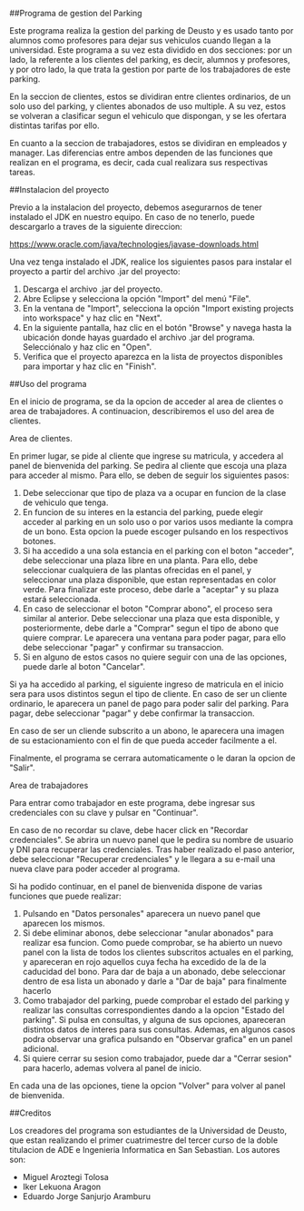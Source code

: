 
##Programa de gestion del Parking

Este programa realiza la gestion del parking de Deusto y es usado tanto 
por alumnos como profesores para dejar sus vehiculos cuando llegan a la
universidad. Este programa a su vez esta dividido en dos secciones: por un lado,
la referente a los clientes del parking, es decir, alumnos y profesores, y por otro lado,
la que trata la gestion por parte de los trabajadores de este parking. 

En la seccion de clientes, estos se dividiran entre clientes ordinarios, de un
solo uso del parking, y clientes abonados de uso multiple. A su vez, estos se
volveran a clasificar segun el vehiculo que dispongan, y se les ofertara distintas
tarifas por ello.

En cuanto a la seccion de trabajadores, estos se dividiran en empleados y manager.
Las diferencias entre ambos dependen de las funciones que realizan en el programa,
es decir, cada cual realizara sus respectivas tareas.

##Instalacion del proyecto

Previo a la instalacion del proyecto, debemos asegurarnos de tener instalado
el JDK en nuestro equipo. En caso de no tenerlo, puede descargarlo a traves de la 
siguiente direccion:

https://www.oracle.com/java/technologies/javase-downloads.html

Una vez tenga instalado el JDK, realice los siguientes pasos para instalar el proyecto
a partir del archivo .jar del proyecto:

1. Descarga el archivo .jar del proyecto.
2. Abre Eclipse y selecciona la opción "Import" del menú "File".
3. En la ventana de "Import", selecciona la opción "Import existing projects into workspace" 
   y haz clic en "Next".
4. En la siguiente pantalla, haz clic en el botón "Browse" y navega hasta la ubicación 
   donde hayas guardado el archivo .jar del programa. Selecciónalo y haz clic en "Open".
5. Verifica que el proyecto aparezca en la lista de proyectos disponibles 
   para importar y haz clic en "Finish".

##Uso del programa

En el inicio de programa, se da la opcion de acceder al area de clientes o 
area de trabajadores. A continuacion, describiremos el uso del area de clientes.

Area de clientes.

En primer lugar, se pide al cliente que ingrese su matricula, y accedera al 
panel de bienvenida del parking. Se pedira al cliente que escoja una plaza para 
acceder al mismo. Para ello, se deben de seguir los siguientes pasos:

1. Debe seleccionar que tipo de plaza va a ocupar en funcion de la clase de vehiculo
   que tenga.
2. En funcion de su interes en la estancia del parking, puede elegir acceder al parking
   en un solo uso o por varios usos mediante la compra de un bono. Esta opcion la 
   puede escoger pulsando en los respectivos botones. 
3. Si ha accedido a una sola estancia en el parking con el boton "acceder", 
   debe seleccionar una plaza libre en una planta. Para ello, debe seleccionar
   cualquiera de las plantas ofrecidas en el panel, y seleccionar una plaza disponible,
   que estan representadas en color verde. Para finalizar este proceso, debe darle
   a "aceptar" y su plaza estará seleccionada.
4. En caso de seleccionar el boton "Comprar abono", el proceso sera similar al anterior.
   Debe seleccionar una plaza que esta disponible, y posteriormente, debe darle a "Comprar"
   segun el tipo de abono que quiere comprar. Le aparecera una ventana para poder pagar, 
   para ello debe seleccionar "pagar" y confirmar su transaccion.
5. Si en alguno de estos casos no quiere seguir con una de las opciones, puede darle al
   boton "Cancelar".

Si ya ha accedido al parking, el siguiente ingreso de matricula en el inicio sera
para usos distintos segun el tipo de cliente. En caso de ser un cliente ordinario,
le aparecera un panel de pago para poder salir del parking. Para pagar, debe seleccionar
"pagar" y debe confirmar la transaccion.

En caso de ser un cliende subscrito a un abono, le aparecera una imagen de su estacionamiento
con el fin de que pueda acceder facilmente a el.

Finalmente, el programa se cerrara automaticamente o le daran la opcion de "Salir".

Area de trabajadores

Para entrar como trabajador en este programa, debe ingresar sus credenciales con su clave y
pulsar en "Continuar". 

En caso de no recordar su clave, debe hacer click en "Recordar credenciales".
Se abrira un nuevo panel que le pedira su nombre de usuario y DNI para recuperar las credenciales.
Tras haber realizado el paso anterior, debe seleccionar "Recuperar credenciales" y le llegara
a su e-mail una nueva clave para poder acceder al programa. 

Si ha podido continuar, en el panel de bienvenida dispone de varias funciones que puede realizar:

1. Pulsando en "Datos personales" aparecera un nuevo panel que aparecen los mismos. 
2. Si debe eliminar abonos, debe seleccionar "anular abonados" para realizar esa funcion. 
   Como puede comprobar, se ha abierto un nuevo panel con la lista de todos los clientes subscritos
   actuales en el parking, y apareceran en rojo aquellos cuya fecha ha excedido de la de la caducidad
   del bono. Para dar de baja a un abonado, debe seleccionar dentro de esa lista un abonado y darle a 
   "Dar de baja" para finalmente hacerlo
3. Como trabajador del parking, puede comprobar el estado del parking y realizar las consultas correspondientes
   dando a la opcion "Estado del parking". Si pulsa en consultas, y alguna de sus opciones, apareceran distintos 
   datos de interes para sus consultas. Ademas, en algunos casos podra observar una grafica pulsando en 
   "Observar grafica" en un panel adicional.
4. Si quiere cerrar su sesion como trabajador, puede dar a "Cerrar sesion" para hacerlo, ademas volvera
   al panel de inicio.

En cada una de las opciones, tiene la opcion "Volver" para volver al panel de bienvenida.

##Creditos

Los creadores del programa son estudiantes de la Universidad de Deusto, que estan realizando el primer cuatrimestre
del tercer curso de la doble titulacion de ADE e Ingenieria Informatica en San Sebastian. Los autores son:
- Miguel Aroztegi Tolosa
- Iker Lekuona Aragon
- Eduardo Jorge Sanjurjo Aramburu
